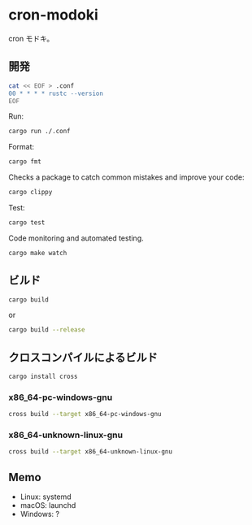 # cron-modoki

cron モドキ。

## 開発

```sh
cat << EOF > .conf
00 * * * * rustc --version
EOF
```

Run:

```sh
cargo run ./.conf
```

Format:

```sh
cargo fmt
```

Checks a package to catch common mistakes and improve your code:

```sh
cargo clippy
```

Test:

```sh
cargo test
```

Code monitoring and automated testing.

```sh
cargo make watch
```

## ビルド

```sh
cargo build
```

or

```sh
cargo build --release
```

## クロスコンパイルによるビルド

```sh
cargo install cross
```

### x86_64-pc-windows-gnu

```sh
cross build --target x86_64-pc-windows-gnu
```

### x86_64-unknown-linux-gnu

```sh
cross build --target x86_64-unknown-linux-gnu
```

## Memo

- Linux: systemd
- macOS: launchd
- Windows: ?
